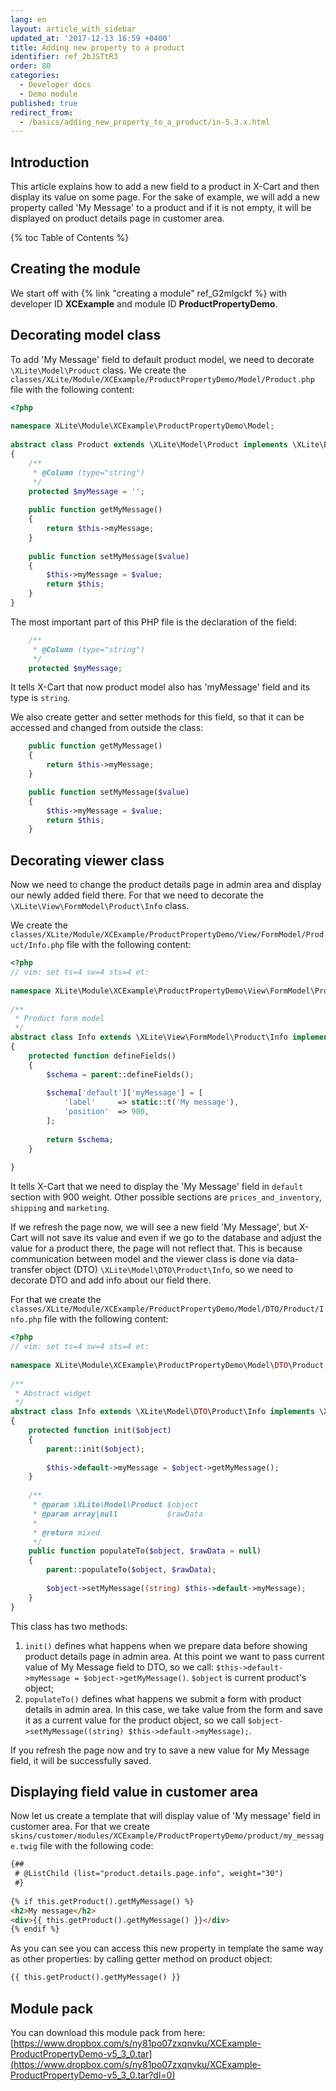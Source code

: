 ```yaml
---
lang: en
layout: article_with_sidebar
updated_at: '2017-12-13 16:59 +0400'
title: Adding new property to a product
identifier: ref_2bJSTtR3
order: 80
categories:
  - Developer docs
  - Demo module
published: true
redirect_from:
  - /basics/adding_new_property_to_a_product/in-5.3.x.html
---
```

## Introduction

This article explains how to add a new field to a product in X-Cart and then display its value on some page. For the sake of example, we will add a new property called 'My Message' to a product and if it is not empty, it will be displayed on product details page in customer area.

{% toc Table of Contents %}

## Creating the module

We start off with {% link "creating a module" ref_G2mlgckf %} with developer ID **XCExample** and module ID **ProductPropertyDemo**.

## Decorating model class

To add 'My Message' field to default product model, we need to decorate `\XLite\Model\Product` class. We create the `classes/XLite/Module/XCExample/ProductPropertyDemo/Model/Product.php` file with the following content:

```php
<?php
 
namespace XLite\Module\XCExample\ProductPropertyDemo\Model;
 
abstract class Product extends \XLite\Model\Product implements \XLite\Base\IDecorator
{
    /**
     * @Column (type="string")
     */
    protected $myMessage = '';
 
    public function getMyMessage()
    {
        return $this->myMessage;
    }
 
    public function setMyMessage($value)
    {
        $this->myMessage = $value;
        return $this;
    }
}
```

The most important part of this PHP file is the declaration of the field:

```php
    /**
     * @Column (type="string")
     */
    protected $myMessage;
```

It tells X-Cart that now product model also has 'myMessage' field and its type is `string`. 

We also create getter and setter methods for this field, so that it can be accessed and changed from outside the class:

```php
    public function getMyMessage()
    {
        return $this->myMessage;
    }

    public function setMyMessage($value)
    {
        $this->myMessage = $value;
        return $this;
    }
```

## Decorating viewer class
Now we need to change the product details page in admin area and display our newly added field there. For that we need to decorate the `\XLite\View\FormModel\Product\Info` class.

We create the `classes/XLite/Module/XCExample/ProductPropertyDemo/View/FormModel/Product/Info.php` file with the following content:

```php
<?php
// vim: set ts=4 sw=4 sts=4 et:
 
namespace XLite\Module\XCExample\ProductPropertyDemo\View\FormModel\Product;
 
/**
 * Product form model
 */
abstract class Info extends \XLite\View\FormModel\Product\Info implements \XLite\Base\IDecorator
{
    protected function defineFields()
    {
        $schema = parent::defineFields();
 
        $schema['default']['myMessage'] = [
            'label'     => static::t('My message'),
            'position'  => 900,
        ];
 
        return $schema;
    }
 
}
```

It tells X-Cart that we need to display the 'My Message' field in `default` section with 900 weight. Other possible sections are `prices_and_inventory`, `shipping` and `marketing`.

If we refresh the page now, we will see a new field 'My Message', but X-Cart will not save its value and even if we go to the database and adjust the value for a product there, the page will not reflect that. This is because communication between model and the viewer class is done via data-transfer object (DTO) `\XLite\Model\DTO\Product\Info`, so we need to decorate DTO and add info about our field there.

For that we create the `classes/XLite/Module/XCExample/ProductPropertyDemo/Model/DTO/Product/Info.php` file with the following content:

```php
<?php
// vim: set ts=4 sw=4 sts=4 et:
 
namespace XLite\Module\XCExample\ProductPropertyDemo\Model\DTO\Product;
 
/**
 * Abstract widget
 */
abstract class Info extends \XLite\Model\DTO\Product\Info implements \XLite\Base\IDecorator
{
    protected function init($object)
    {
        parent::init($object);
 
        $this->default->myMessage = $object->getMyMessage();
    }
 
    /**
     * @param \XLite\Model\Product $object
     * @param array|null           $rawData
     *
     * @return mixed
     */
    public function populateTo($object, $rawData = null)
    {
        parent::populateTo($object, $rawData);
 
        $object->setMyMessage((string) $this->default->myMessage);
    }
}
```

This class has two methods:
1. `init()` defines what happens when we prepare data before showing product details page in admin area. At this point we want to pass current value of My Message field to DTO, so we call: `$this->default->myMessage = $object->getMyMessage()`. `$object` is current product's object;
2. `populateTo()` defines what happens we submit a form with product details in admin area. In this case, we take value from the form and save it as a current value for the product object, so we call `$object->setMyMessage((string) $this->default->myMessage);`.

If you refresh the page now and try to save a new value for My Message field, it will be successfully saved.

## Displaying field value in customer area
Now let us create a template that will display value of 'My message' field in customer area. For that we create `skins/customer/modules/XCExample/ProductPropertyDemo/product/my_message.twig` file with the following code:

```html
{##
 # @ListChild (list="product.details.page.info", weight="30")
 #}
 
{% if this.getProduct().getMyMessage() %}
<h2>My message</h2>
<div>{{ this.getProduct().getMyMessage() }}</div>
{% endif %}
```

As you can see you can access this new property in template the same way as other properties: by calling getter method on product object:
```html
{{ this.getProduct().getMyMessage() }}
```

## Module pack
You can download this module pack from here: [https://www.dropbox.com/s/ny81po07zxqnvku/XCExample-ProductPropertyDemo-v5_3_0.tar](https://www.dropbox.com/s/ny81po07zxqnvku/XCExample-ProductPropertyDemo-v5_3_0.tar?dl=0)
